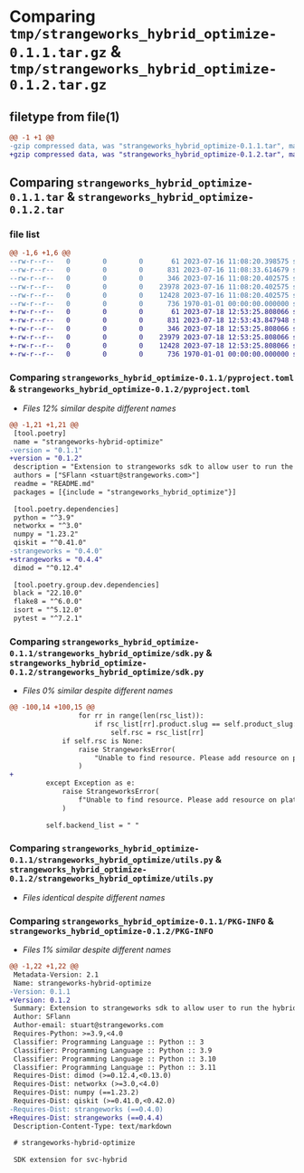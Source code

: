 # Comparing `tmp/strangeworks_hybrid_optimize-0.1.1.tar.gz` & `tmp/strangeworks_hybrid_optimize-0.1.2.tar.gz`

## filetype from file(1)

```diff
@@ -1 +1 @@
-gzip compressed data, was "strangeworks_hybrid_optimize-0.1.1.tar", max compression
+gzip compressed data, was "strangeworks_hybrid_optimize-0.1.2.tar", max compression
```

## Comparing `strangeworks_hybrid_optimize-0.1.1.tar` & `strangeworks_hybrid_optimize-0.1.2.tar`

### file list

```diff
@@ -1,6 +1,6 @@
--rw-r--r--   0        0        0       61 2023-07-16 11:08:20.398575 strangeworks_hybrid_optimize-0.1.1/README.md
--rw-r--r--   0        0        0      831 2023-07-16 11:08:33.614679 strangeworks_hybrid_optimize-0.1.1/pyproject.toml
--rw-r--r--   0        0        0      346 2023-07-16 11:08:20.402575 strangeworks_hybrid_optimize-0.1.1/strangeworks_hybrid_optimize/__init__.py
--rw-r--r--   0        0        0    23978 2023-07-16 11:08:20.402575 strangeworks_hybrid_optimize-0.1.1/strangeworks_hybrid_optimize/sdk.py
--rw-r--r--   0        0        0    12428 2023-07-16 11:08:20.402575 strangeworks_hybrid_optimize-0.1.1/strangeworks_hybrid_optimize/utils.py
--rw-r--r--   0        0        0      736 1970-01-01 00:00:00.000000 strangeworks_hybrid_optimize-0.1.1/PKG-INFO
+-rw-r--r--   0        0        0       61 2023-07-18 12:53:25.808066 strangeworks_hybrid_optimize-0.1.2/README.md
+-rw-r--r--   0        0        0      831 2023-07-18 12:53:43.847948 strangeworks_hybrid_optimize-0.1.2/pyproject.toml
+-rw-r--r--   0        0        0      346 2023-07-18 12:53:25.808066 strangeworks_hybrid_optimize-0.1.2/strangeworks_hybrid_optimize/__init__.py
+-rw-r--r--   0        0        0    23979 2023-07-18 12:53:25.808066 strangeworks_hybrid_optimize-0.1.2/strangeworks_hybrid_optimize/sdk.py
+-rw-r--r--   0        0        0    12428 2023-07-18 12:53:25.808066 strangeworks_hybrid_optimize-0.1.2/strangeworks_hybrid_optimize/utils.py
+-rw-r--r--   0        0        0      736 1970-01-01 00:00:00.000000 strangeworks_hybrid_optimize-0.1.2/PKG-INFO
```

### Comparing `strangeworks_hybrid_optimize-0.1.1/pyproject.toml` & `strangeworks_hybrid_optimize-0.1.2/pyproject.toml`

 * *Files 12% similar despite different names*

```diff
@@ -1,21 +1,21 @@
 [tool.poetry]
 name = "strangeworks-hybrid-optimize"
-version = "0.1.1"
+version = "0.1.2"
 description = "Extension to strangeworks sdk to allow user to run the hybrid optimization service"
 authors = ["SFlann <stuart@strangeworks.com>"]
 readme = "README.md"
 packages = [{include = "strangeworks_hybrid_optimize"}]
 
 [tool.poetry.dependencies]
 python = "^3.9"
 networkx = "^3.0"
 numpy = "1.23.2"
 qiskit = "^0.41.0"
-strangeworks = "0.4.0"
+strangeworks = "0.4.4"
 dimod = "^0.12.4"
 
 [tool.poetry.group.dev.dependencies]
 black = "22.10.0"
 flake8 = "^6.0.0"
 isort = "^5.12.0"
 pytest = "^7.2.1"
```

### Comparing `strangeworks_hybrid_optimize-0.1.1/strangeworks_hybrid_optimize/sdk.py` & `strangeworks_hybrid_optimize-0.1.2/strangeworks_hybrid_optimize/sdk.py`

 * *Files 0% similar despite different names*

```diff
@@ -100,14 +100,15 @@
                 for rr in range(len(rsc_list)):
                     if rsc_list[rr].product.slug == self.product_slug:
                         self.rsc = rsc_list[rr]
             if self.rsc is None:
                 raise StrangeworksError(
                     "Unable to find resource. Please add resource on platform https://portal.strangeworks.com/products"  # noqa: E501
                 )
+
         except Exception as e:
             raise StrangeworksError(
                 f"Unable to find resource. Please add resource on platform https://portal.strangeworks.com/products: {e}"  # noqa: E501
             )
 
         self.backend_list = " "
```

### Comparing `strangeworks_hybrid_optimize-0.1.1/strangeworks_hybrid_optimize/utils.py` & `strangeworks_hybrid_optimize-0.1.2/strangeworks_hybrid_optimize/utils.py`

 * *Files identical despite different names*

### Comparing `strangeworks_hybrid_optimize-0.1.1/PKG-INFO` & `strangeworks_hybrid_optimize-0.1.2/PKG-INFO`

 * *Files 1% similar despite different names*

```diff
@@ -1,22 +1,22 @@
 Metadata-Version: 2.1
 Name: strangeworks-hybrid-optimize
-Version: 0.1.1
+Version: 0.1.2
 Summary: Extension to strangeworks sdk to allow user to run the hybrid optimization service
 Author: SFlann
 Author-email: stuart@strangeworks.com
 Requires-Python: >=3.9,<4.0
 Classifier: Programming Language :: Python :: 3
 Classifier: Programming Language :: Python :: 3.9
 Classifier: Programming Language :: Python :: 3.10
 Classifier: Programming Language :: Python :: 3.11
 Requires-Dist: dimod (>=0.12.4,<0.13.0)
 Requires-Dist: networkx (>=3.0,<4.0)
 Requires-Dist: numpy (==1.23.2)
 Requires-Dist: qiskit (>=0.41.0,<0.42.0)
-Requires-Dist: strangeworks (==0.4.0)
+Requires-Dist: strangeworks (==0.4.4)
 Description-Content-Type: text/markdown
 
 # strangeworks-hybrid-optimize
 
 SDK extension for svc-hybrid
```

